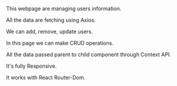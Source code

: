 This webpage are managing users information.

All the data are fetching using Axios.

We can add, remove, update users.

In this page we can make CRUD operations.

All the data passed parent to child component through Context API.

It's fully Responsive.

It works with React Router-Dom.
